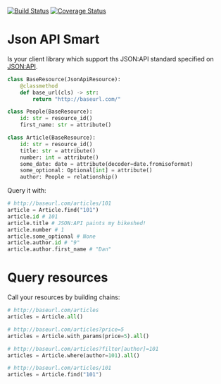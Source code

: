 [![Build Status](https://travis-ci.org/NilssonPL/json-api-smart.svg?branch=master)](https://travis-ci.org/NilssonPL/json-api-smart)
[![Coverage Status](https://coveralls.io/repos/github/NilssonPL/json-api-smart/badge.svg?branch=master)](https://coveralls.io/github/NilssonPL/json-api-smart?branch=master)
# Json API Smart

Is your client library which support ths JSON:API standard specified
on [JSON:API](https://jsonapi.org/).

```python
class BaseResource(JsonApiResource):
    @classmethod
    def base_url(cls) -> str:
        return "http://baseurl.com/"

class People(BaseResource):
    id: str = resource_id()
    first_name: str = attribute()

class Article(BaseResource):
    id: str = resource_id()
    title: str = attribute()
    number: int = attribute()
    some_date: date = attribute(decoder=date.fromisoformat)
    some_optional: Optional[int] = attribute()
    author: People = relationship()
```

Query it with:

````python
# http://baseurl.com/articles/101
article = Article.find("101")
article.id # 101
article.title # JSON:API paints my bikeshed!
article.number # 1
article.some_optional # None
article.author.id # "9"
article.author.first_name # "Dan"
````

# Query resources

Call your resources by building chains:

````python
# http://baseurl.com/articles
articles = Article.all()

# http://baseurl.com/articles?price=5
articles = Article.with_params(price=5).all()

# http://baseurl.com/articles?filter[author]=101
articles = Article.where(author=101).all()

# http://baseurl.com/articles/101
articles = Article.find("101")

````



